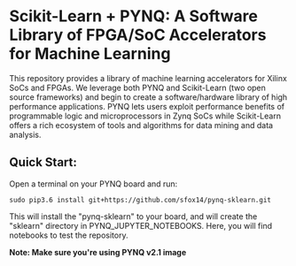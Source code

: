 # Scikit-Learn + PYNQ: A Software Library of FPGA/SoC Accelerators for Machine Learning

This repository provides a library of machine learning accelerators for Xilinx SoCs and FPGAs. We leverage both PYNQ and Scikit-Learn (two open source frameworks) and begin to create a software/hardware library of high performance applications. PYNQ lets users exploit performance benefits of programmable logic and microprocessors in Zynq SoCs while Scikit-Learn offers a rich ecosystem of tools and algorithms for data mining and data analysis.
 
## Quick Start:

Open a terminal on your PYNQ board and run:

```
sudo pip3.6 install git+https://github.com/sfox14/pynq-sklearn.git 
```

This will install the "pynq-sklearn" to your board, and will create the "sklearn" directory in PYNQ_JUPYTER_NOTEBOOKS. Here, you will find notebooks to test the repository.

**Note: Make sure you're using PYNQ v2.1 image**
